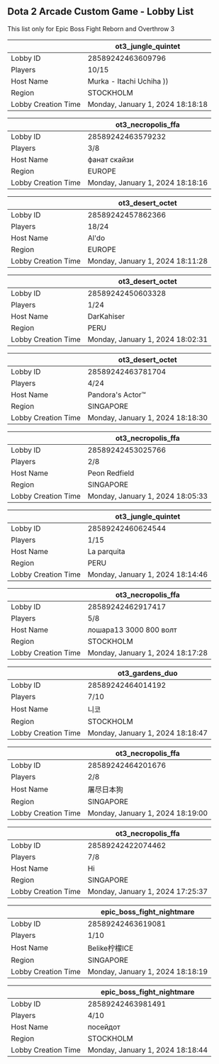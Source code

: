 ## Dota 2 Arcade Custom Game - Lobby List

This list only for Epic Boss Fight Reborn and Overthrow 3

|  | ot3_jungle_quintet |
| ------ | ------ |
| Lobby ID | 28589242463609796 |
| Players | 10/15 |
| Host Name | Murka - Itachi Uchiha )) |
| Region | STOCKHOLM |
| Lobby Creation Time | Monday, January 1, 2024 18:18:18 |


|  | ot3_necropolis_ffa |
| ------ | ------ |
| Lobby ID | 28589242463579232 |
| Players | 3/8 |
| Host Name | фанат скайзи |
| Region | EUROPE |
| Lobby Creation Time | Monday, January 1, 2024 18:18:16 |


|  | ot3_desert_octet |
| ------ | ------ |
| Lobby ID | 28589242457862366 |
| Players | 18/24 |
| Host Name | Al'do |
| Region | EUROPE |
| Lobby Creation Time | Monday, January 1, 2024 18:11:28 |


|  | ot3_desert_octet |
| ------ | ------ |
| Lobby ID | 28589242450603328 |
| Players | 1/24 |
| Host Name | DarKahiser |
| Region | PERU |
| Lobby Creation Time | Monday, January 1, 2024 18:02:31 |


|  | ot3_desert_octet |
| ------ | ------ |
| Lobby ID | 28589242463781704 |
| Players | 4/24 |
| Host Name | Pandora's Actor™ |
| Region | SINGAPORE |
| Lobby Creation Time | Monday, January 1, 2024 18:18:30 |


|  | ot3_necropolis_ffa |
| ------ | ------ |
| Lobby ID | 28589242453025766 |
| Players | 2/8 |
| Host Name | Peon Redfield |
| Region | SINGAPORE |
| Lobby Creation Time | Monday, January 1, 2024 18:05:33 |


|  | ot3_jungle_quintet |
| ------ | ------ |
| Lobby ID | 28589242460624544 |
| Players | 1/15 |
| Host Name | La parquita |
| Region | PERU |
| Lobby Creation Time | Monday, January 1, 2024 18:14:46 |


|  | ot3_necropolis_ffa |
| ------ | ------ |
| Lobby ID | 28589242462917417 |
| Players | 5/8 |
| Host Name | лошара13 3000 800 волт |
| Region | STOCKHOLM |
| Lobby Creation Time | Monday, January 1, 2024 18:17:28 |


|  | ot3_gardens_duo |
| ------ | ------ |
| Lobby ID | 28589242464014192 |
| Players | 7/10 |
| Host Name | 니코 |
| Region | STOCKHOLM |
| Lobby Creation Time | Monday, January 1, 2024 18:18:47 |


|  | ot3_necropolis_ffa |
| ------ | ------ |
| Lobby ID | 28589242464201676 |
| Players | 2/8 |
| Host Name | 屠尽日本狗 |
| Region | SINGAPORE |
| Lobby Creation Time | Monday, January 1, 2024 18:19:00 |


|  | ot3_necropolis_ffa |
| ------ | ------ |
| Lobby ID | 28589242422074462 |
| Players | 7/8 |
| Host Name | Hi |
| Region | SINGAPORE |
| Lobby Creation Time | Monday, January 1, 2024 17:25:37 |


|  | epic_boss_fight_nightmare |
| ------ | ------ |
| Lobby ID | 28589242463619081 |
| Players | 1/10 |
| Host Name | Belike柠檬ICE |
| Region | SINGAPORE |
| Lobby Creation Time | Monday, January 1, 2024 18:18:19 |


|  | epic_boss_fight_nightmare |
| ------ | ------ |
| Lobby ID | 28589242463981491 |
| Players | 4/10 |
| Host Name | посейдот |
| Region | STOCKHOLM |
| Lobby Creation Time | Monday, January 1, 2024 18:18:44 |


